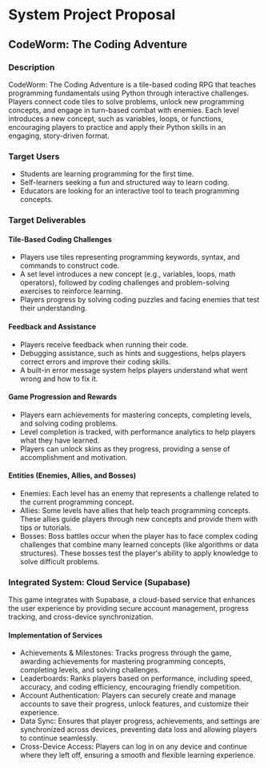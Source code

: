 # System Project Proposal

## CodeWorm: The Coding Adventure

### Description

CodeWorm: The Coding Adventure is a tile-based coding RPG that teaches programming fundamentals using Python through interactive challenges. Players connect code tiles to solve problems, unlock new programming concepts, and engage in turn-based combat with enemies. Each level introduces a new concept, such as variables, loops, or functions, encouraging players to practice and apply their Python skills in an engaging, story-driven format.

### Target Users

- Students are learning programming for the first time.
- Self-learners seeking a fun and structured way to learn coding.
- Educators are looking for an interactive tool to teach programming concepts.

### Target Deliverables

#### Tile-Based Coding Challenges

- Players use tiles representing programming keywords, syntax, and commands to construct code.
- A set level introduces a new concept (e.g., variables, loops, math operators), followed by coding challenges and problem-solving exercises to reinforce learning.
- Players progress by solving coding puzzles and facing enemies that test their understanding.

#### Feedback and Assistance

- Players receive feedback when running their code.
- Debugging assistance, such as hints and suggestions, helps players correct errors and improve their coding skills.
- A built-in error message system helps players understand what went wrong and how to fix it.

#### Game Progression and Rewards

- Players earn achievements for mastering concepts, completing levels, and solving coding problems.
- Level completion is tracked, with performance analytics to help players what they have learned.
- Players can unlock skins as they progress, providing a sense of accomplishment and motivation.

#### Entities (Enemies, Allies, and Bosses)

- Enemies: Each level has an enemy that represents a challenge related to the current programming concept.
- Allies: Some levels have allies that help teach programming concepts. These allies guide players through new concepts and provide them with tips or tutorials.
- Bosses: Boss battles occur when the player has to face complex coding challenges that combine many learned concepts (like algorithms or data structures). These bosses test the player's ability to apply knowledge to solve difficult problems.

### Integrated System: Cloud Service (Supabase)

This game integrates with Supabase, a cloud-based service that enhances the user experience by providing secure account management, progress tracking, and cross-device synchronization.

#### Implementation of Services

- Achievements & Milestones: Tracks progress through the game, awarding achievements for mastering programming concepts, completing levels, and solving challenges.
- Leaderboards: Ranks players based on performance, including speed, accuracy, and coding efficiency, encouraging friendly competition.
- Account Authentication: Players can securely create and manage accounts to save their progress, unlock features, and customize their experience.
- Data Sync: Ensures that player progress, achievements, and settings are synchronized across devices, preventing data loss and allowing players to continue seamlessly.
- Cross-Device Access: Players can log in on any device and continue where they left off, ensuring a smooth and flexible learning experience.
